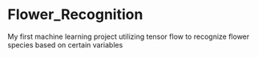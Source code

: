 # Flower_Recognition
My first machine learning project utilizing tensor flow to recognize flower species based on certain variables
